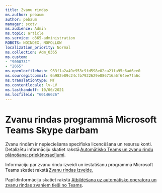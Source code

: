 ```yaml
---
title: Zvanu rindas
ms.author: pebaum
author: pebaum
manager: scotv
ms.audience: Admin
ms.topic: article
ms.service: o365-administration
ROBOTS: NOINDEX, NOFOLLOW
localization_priority: Normal
ms.collection: Adm_O365
ms.custom:
- "9000731"
- "2665"
ms.openlocfilehash: 933f1a2a49e953c9fd598e02ca21fa95c6ad6ee0
ms.sourcegitcommit: 0a982e89c24cfb7922629e886716a6f64ee7fa6c
ms.translationtype: MT
ms.contentlocale: lv-LV
ms.lasthandoff: 10/06/2021
ms.locfileid: "60146626"
---
```

# <a name="call-queues-in-microsoft-teams-and-skype-for-business"></a>Zvanu rindas programmā Microsoft Teams Skype darbam 

Zvanu rindām ir nepieciešama specifiska licencēšana un resursu konti. Detalizētu informāciju skatiet rakstā [Automātisko Teams un zvanu rindu plānošana: priekšnosacījumi](https://docs.microsoft.com/microsoftteams/plan-auto-attendant-call-queue#prerequisites). 

Informāciju par zvanu rindu izveidi un iestatīšanu programmā Microsoft Teams skatiet rakstā [Zvanu rindas izveide.](https://docs.microsoft.com/microsoftteams/create-a-phone-system-call-queue) 

Papildinformāciju skatiet rakstā [Atbildēšana uz automātisko operatoru un zvanu rindas zvaniem tieši no Teams](https://docs.microsoft.com/microsoftteams/answer-auto-attendant-and-call-queue-calls). 